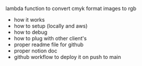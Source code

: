 lambda function to convert cmyk format images to rgb

- how it works
- how to setup (locally and aws)
- how to debug
- how to plug with other client's
- proper readme file for github
- proper notion doc
- github workflow to deploy it on push to main
